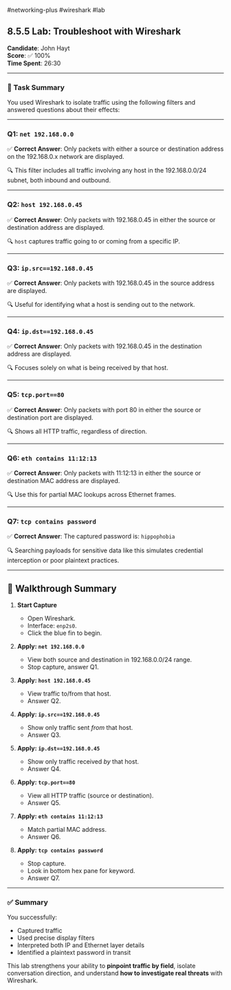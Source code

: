 #networking-plus #wireshark #lab 

## 8.5.5 Lab: Troubleshoot with Wireshark

**Candidate**: John Hayt  
**Score**: ✅ 100%  
**Time Spent**: 26:30

---

### 🧪 Task Summary

You used Wireshark to isolate traffic using the following filters and answered questions about their effects:

---

### Q1: `net 192.168.0.0`

✅ **Correct Answer**: Only packets with either a source or destination address on the 192.168.0.x network are displayed.

🔍 This filter includes all traffic involving any host in the 192.168.0.0/24 subnet, both inbound and outbound.

---

### Q2: `host 192.168.0.45`

✅ **Correct Answer**: Only packets with 192.168.0.45 in either the source or destination address are displayed.

🔍 `host` captures traffic going to or coming from a specific IP.

---

### Q3: `ip.src==192.168.0.45`

✅ **Correct Answer**: Only packets with 192.168.0.45 in the source address are displayed.

🔍 Useful for identifying what a host is sending out to the network.

---

### Q4: `ip.dst==192.168.0.45`

✅ **Correct Answer**: Only packets with 192.168.0.45 in the destination address are displayed.

🔍 Focuses solely on what is being received by that host.

---

### Q5: `tcp.port==80`

✅ **Correct Answer**: Only packets with port 80 in either the source or destination port are displayed.

🔍 Shows all HTTP traffic, regardless of direction.

---

### Q6: `eth contains 11:12:13`

✅ **Correct Answer**: Only packets with 11:12:13 in either the source or destination MAC address are displayed.

🔍 Use this for partial MAC lookups across Ethernet frames.

---

### Q7: `tcp contains password`

✅ **Correct Answer**: The captured password is: `hippophobia`

🔍 Searching payloads for sensitive data like this simulates credential interception or poor plaintext practices.

---

## 🧰 Walkthrough Summary

1. **Start Capture**
   - Open Wireshark.
   - Interface: `enp2s0`.
   - Click the blue fin to begin.

2. **Apply: `net 192.168.0.0`**
   - View both source and destination in 192.168.0.0/24 range.
   - Stop capture, answer Q1.

3. **Apply: `host 192.168.0.45`**
   - View traffic to/from that host.
   - Answer Q2.

4. **Apply: `ip.src==192.168.0.45`**
   - Show only traffic sent *from* that host.
   - Answer Q3.

5. **Apply: `ip.dst==192.168.0.45`**
   - Show only traffic received *by* that host.
   - Answer Q4.

6. **Apply: `tcp.port==80`**
   - View all HTTP traffic (source or destination).
   - Answer Q5.

7. **Apply: `eth contains 11:12:13`**
   - Match partial MAC address.
   - Answer Q6.

8. **Apply: `tcp contains password`**
   - Stop capture.
   - Look in bottom hex pane for keyword.
   - Answer Q7.

---

### ✅ Summary

You successfully:
- Captured traffic
- Used precise display filters
- Interpreted both IP and Ethernet layer details
- Identified a plaintext password in transit

This lab strengthens your ability to **pinpoint traffic by field**, isolate conversation direction, and understand **how to investigate real threats** with Wireshark.


